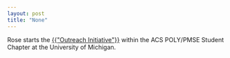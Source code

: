 ```yaml
---
layout: post
title: "None"
---
```

Rose starts the <a href="https://acspolypmse.wordpress.com/about/outreach/" target="_blank">{{"Outreach Initiative"}}</a> within the ACS POLY/PMSE Student Chapter at the University of Michigan. 
